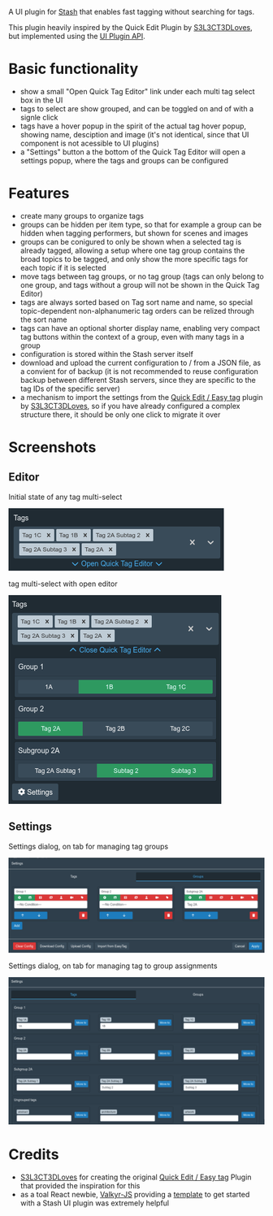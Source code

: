 A UI plugin for [Stash](https://github.com/stashapp/stash) that enables fast tagging without searching for tags.

This plugin heavily inspired by the Quick Edit Plugin by [S3L3CT3DLoves](https://github.com/S3L3CT3DLoves), but implemented using the [UI Plugin API](https://docs.stashapp.cc/in-app-manual/plugins/uipluginapi/).

# Basic functionality
* show a small "Open Quick Tag Editor" link under each multi tag select box in the UI
* tags to select are show grouped, and can be toggled on and of with a signle click
* tags have a hover popup in the spirit of the actual tag hover popup, showing name, desciption and image (it's not identical, since that UI component is not acessible to UI plugins)
* a "Settings" button a the bottom of the Quick Tag Editor will open a settings popup, where the tags and groups can be configured

# Features
* create many groups to organize tags
* groups can be hidden per item type, so that for example a group can be hidden when tagging performers, but shown for scenes and images
* groups can be conigured to only be shown when a selected tag is already tagged, allowing a setup where one tag group contains the broad topics to be tagged, and only show the more specific tags for each topic if it is selected
* move tags between tag groups, or no tag group (tags can only belong to one group, and tags without a group will not be shown in the Quick Tag Editor)
* tags are always sorted based on Tag sort name and name, so special topic-dependent non-alphanumeric tag orders can be relized through the sort name
* tags can have an optional shorter display name, enabling very compact tag buttons within the context of a group, even with many tags in a group
* configuration is stored within the Stash server itself
* download and upload the current configuration to / from a JSON file, as a convient for of backup (it is not recommended to reuse configuration backup between different Stash servers, since they are specific to the tag IDs of the specific server)
* a mechanism to import the settings from the [Quick Edit / Easy tag](https://github.com/S3L3CT3DLoves/stashPlugins) plugin by [S3L3CT3DLoves](https://github.com/S3L3CT3DLoves), so if you have already configured a complex structure there, it should be only one click to migrate it over

# Screenshots

## Editor

Initial state of any tag multi-select

![editor closed](/doc/screenshots/editor_closed.png?raw=true "Initial state of any tag multi-select")

tag multi-select with open editor

![editor open](/doc/screenshots/editor_open.png?raw=true "tag multi-select with open editor")

## Settings

Settings dialog, on tab for managing tag groups

![settings tab groups](/doc/screenshots/settings_groups.png?raw=true "Settings dialog, on tab for managing tag groups")

Settings dialog, on tab for managing tag to group assignments

![settings tab tags](/doc/screenshots/settings_tags.png?raw=true "Settings dialog, on tab for managing tag to group assignments")


# Credits
* [S3L3CT3DLoves](https://github.com/S3L3CT3DLoves) for creating the original [Quick Edit / Easy tag](https://github.com/S3L3CT3DLoves/stashPlugins) Plugin that provided the inspiration for this
* as a toal React newbie, [Valkyr-JS](https://github.com/Valkyr-JS) providing a [template](https://github.com/Valkyr-JS/StashPluginTemplate) to get started with a Stash UI plugin was extremely helpful
